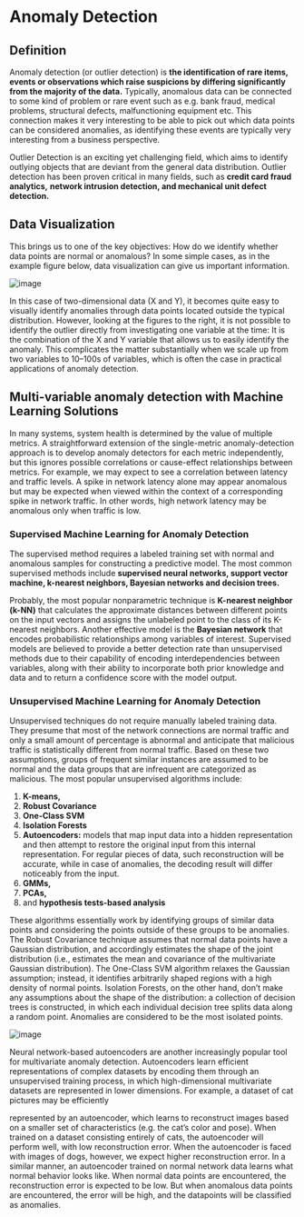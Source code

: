 # Anomaly Detection

## Definition

Anomaly detection (or outlier detection) is **the identification of rare items, events or observations which raise suspicions by differing significantly from the majority of the data.** Typically, anomalous data can be connected to some kind of problem or rare event such as e.g. bank fraud, medical problems, structural defects, malfunctioning equipment etc. This connection makes it very interesting to be able to pick out which data points can be considered anomalies, as identifying these events are typically very interesting from a business perspective. 

Outlier Detection is an exciting yet challenging field, which aims to identify outlying objects that are deviant from the general data distribution. Outlier detection has been proven critical in many fields, such as **credit card fraud analytics,** **network intrusion detection, and mechanical unit defect detection.**


## Data Visualization

This brings us to one of the key objectives: How do we identify whether data points are normal or anomalous? In some simple cases, as in the example figure below, data visualization can give us important information.

![image](https://user-images.githubusercontent.com/28102493/96762741-bfb3e180-13d9-11eb-8704-65b0488df3e7.png)


In this case of two-dimensional data (X and Y), it becomes quite easy to visually identify anomalies through data points located outside the typical distribution. However, looking at the figures to the right, it is not possible to identify the outlier directly from investigating one variable at the time: It is the combination of the X and Y variable that allows us to easily identify the anomaly. This complicates the matter substantially when we scale up from two variables to 10–100s of variables, which is often the case in practical applications of anomaly detection.

## Multi-variable anomaly detection with Machine Learning Solutions

In many systems, system health is determined by the value of multiple metrics. A straightforward extension of the single-metric anomaly-detection approach is to develop anomaly detectors for each metric independently, but this ignores possible correlations or cause-effect relationships between metrics. For example, we may expect to see a correlation between latency and traffic levels. A spike in network latency alone may appear anomalous but may be expected when viewed within the context of a corresponding spike in network traffic. In other words, high network latency may be anomalous only when traffic is low.


### Supervised Machine Learning for Anomaly Detection

The supervised method requires a labeled training set with normal and anomalous samples for constructing a predictive model. The most common supervised methods include **supervised neural networks, support vector machine, k-nearest neighbors, Bayesian networks and decision trees.**

Probably, the most popular nonparametric technique is **K-nearest neighbor (k-NN)** that calculates the approximate distances between different points on the input vectors and assigns the unlabeled point to the class of its K-nearest neighbors. Another effective model is the **Bayesian network** that encodes probabilistic relationships among variables of interest.
Supervised models are believed to provide a better detection rate than unsupervised methods due to their capability of encoding interdependencies between variables, along with their ability to incorporate both prior knowledge and data and to return a confidence score with the model output.

### Unsupervised Machine Learning for Anomaly Detection

Unsupervised techniques do not require manually labeled training data. They presume that most of the network connections are normal traffic and only a small amount of percentage is abnormal and anticipate that malicious traffic is statistically different from normal traffic. Based on these two assumptions, groups of frequent similar instances are assumed to be normal and the data groups that are infrequent are categorized as malicious.
The most popular unsupervised algorithms include:

1. **K-means,**
1. **Robust Covariance**
1. **One-Class SVM**
1. **Isolation Forests**
1. **Autoencoders:** models that map input data into a hidden representation and then attempt to restore the original input from this internal representation. For regular pieces of data, such reconstruction will be accurate, while in case of anomalies, the decoding result will differ noticeably from the input.
1. **GMMs,**
1. **PCAs,** 
1. and **hypothesis tests-based analysis**

These algorithms essentially work by identifying groups of similar data points and considering the points outside of these groups to be anomalies. The Robust Covariance technique assumes that normal data points have a Gaussian distribution, and accordingly estimates the shape of the joint distribution (i.e., estimates the mean and covariance of the multivariate Gaussian distribution). The One-Class SVM algorithm relaxes the Gaussian assumption; instead, it identifies arbitrarily shaped regions with a high density of normal points. Isolation Forests, on the other hand, don’t make any assumptions about the shape of the distribution: a collection of decision trees is constructed, in which each individual decision tree splits data along a random point. Anomalies are considered to be the most isolated points.

![image](https://user-images.githubusercontent.com/28102493/96768762-803bc400-13de-11eb-98c1-f955db09a429.png)

Neural network-based autoencoders are another increasingly popular tool for multivariate anomaly detection. Autoencoders learn efficient representations of complex datasets by encoding them through an unsupervised training process, in which high-dimensional multivariate datasets are represented in lower dimensions. For example, a dataset of cat pictures may be efficiently

represented by an autoencoder, which learns to reconstruct images based on a smaller set of characteristics (e.g. the cat’s color and pose). When trained on a dataset consisting entirely of cats, the autoencoder will perform well, with low reconstruction error. When the autoencoder is faced with images of dogs, however, we expect higher reconstruction error. In a similar manner, an autoencoder trained on normal network data learns what normal behavior looks like. When normal data points are encountered, the reconstruction error is expected to be low. But when anomalous data points are encountered, the error will be high, and the datapoints will be classified as anomalies.

